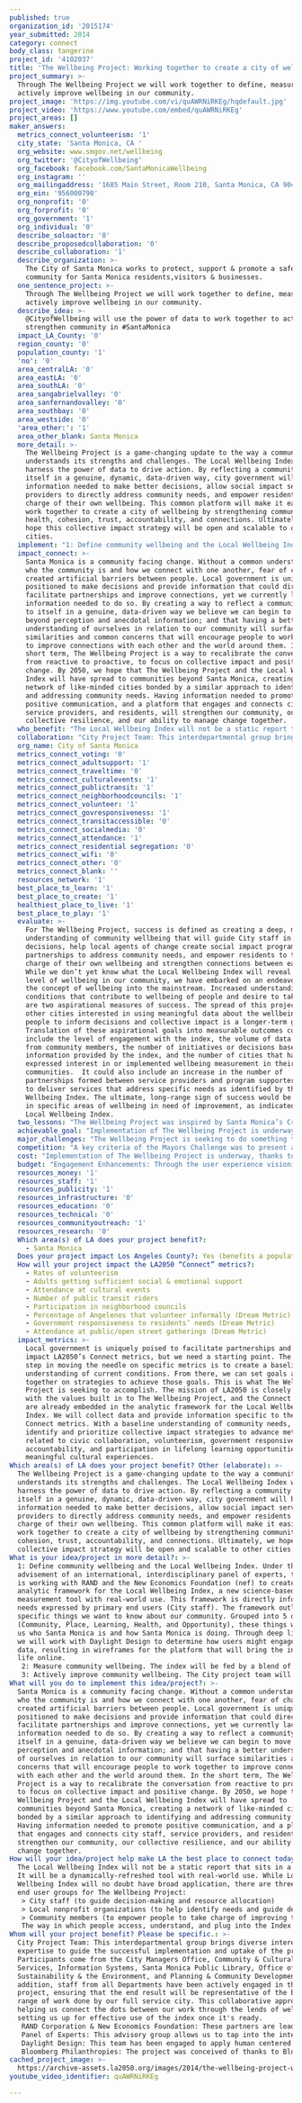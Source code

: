 ```yaml
---
published: true
organization_id: '2015174'
year_submitted: 2014
category: connect
body_class: tangerine
project_id: '4102037'
title: 'The Wellbeing Project: Working together to create a city of wellbeing'
project_summary: >-
  Through The Wellbeing Project we will work together to define, measure, and
  actively improve wellbeing in our community.
project_image: 'https://img.youtube.com/vi/quAWRNiRKEg/hqdefault.jpg'
project_video: 'https://www.youtube.com/embed/quAWRNiRKEg'
project_areas: []
maker_answers:
  metrics_connect_volunteerism: '1'
  city_state: 'Santa Monica, CA '
  org_website: www.smgov.net/wellbeing
  org_twitter: '@CityofWellbeing'
  org_facebook: facebook.com/SantaMonicaWellbeing
  org_instagram: ''
  org_mailingaddress: '1685 Main Street, Room 210, Santa Monica, CA 90401'
  org_ein: '956000790'
  org_nonprofit: '0'
  org_forprofit: '0'
  org_government: '1'
  org_individual: '0'
  describe_soloactor: '0'
  describe_proposedcollaboration: '0'
  describe_collaboration: '1'
  describe_organization: >-
    The City of Santa Monica works to protect, support & promote a safe, vibrant
    community for Santa Monica residents,visitors & businesses.
  one_sentence_project: >-
    Through The Wellbeing Project we will work together to define, measure, and
    actively improve wellbeing in our community.
  describe_idea: >-
    @CityofWellbeing will use the power of data to work together to actively
    strengthen community in #SantaMonica
  impact_LA_County: '0'
  region_county: '0'
  population_county: '1'
  'no': '0'
  area_centralLA: '0'
  area_eastLA: '0'
  area_southLA: '0'
  area_sangabrielvalley: '0'
  area_sanfernandovalley: '0'
  area_southbay: '0'
  area_westside: '0'
  'area_other:': '1'
  area_other_blank: Santa Monica
  more_detail: >-
    The Wellbeing Project is a game-changing update to the way a community
    understands its strengths and challenges. The Local Wellbeing Index will
    harness the power of data to drive action. By reflecting a community back to
    itself in a genuine, dynamic, data-driven way, city government will have
    information needed to make better decisions, allow social impact service
    providers to directly address community needs, and empower residents to take
    charge of their own wellbeing. This common platform will make it easier to
    work together to create a city of wellbeing by strengthening community
    health, cohesion, trust, accountability, and connections. Ultimately, we
    hope this collective impact strategy will be open and scalable to other
    cities.
  implement: "1: Define community wellbeing and the Local Wellbeing Index. Under the advisement of an international, interdisciplinary panel of experts, the City is working with RAND and the New Economics Foundation (nef) to create the analytic framework for the Local Wellbeing Index, a new science-based measurement tool with real-world use. This framework is directly informed by needs expressed by primary end users (City staff). The framework outlines specific things we want to know about our community. Grouped into 5 dimensions (Community, Place, Learning, Health, and Opportunity), these things will tell us who Santa Monica is and how Santa Monica is doing. Through deep listening, we will work with Daylight Design to determine how users might engage with the data, resulting in wireframes for the platform that will bring the index to life online.\r\n2: Measure community wellbeing. The index will be fed by a blend of administrative and subjective data. Using the framework, indicators will be mapped to data collected by the City and other sources, and from people via a new survey instrument. We will also explore the potential of social media as a viable source of data. RAND researchers will analyze the data and refine as needed, and develop the backend data management system. We will also build out the wireframes for the MVP version of the platform that will visualize the data, give it meaning, and engage users. \r\n3: Actively improve community wellbeing. The City project team will work with RAND, nef, and Daylight Design to engage primary end users (City staff) and other user groups (community partners and residents) to identify uses for the index. The goal is to use the index to strengthen community connections, trust, accountability, and cohesion. We anticipate that the index will aid City decision-makers; assist change agents identify and provide services that meet community needs; and empower residents to take charge of improving their own wellbeing and connections with each other. The successful uptake of The Wellbeing Project and sustained use of the index will require building momentum within the community through innovative engagement strategies, including the regularly refreshed and enhanced platform that will bring the index to life online. Ultimately, we envision The Wellbeing Project as being open and scalable to other cities interested in gaining a deeper understanding of their community in order to drive collective impact strategies to improve wellbeing."
  impact_connect: >-
    Santa Monica is a community facing change. Without a common understanding of
    who the community is and how we connect with one another, fear of change has
    created artificial barriers between people. Local government is uniquely
    positioned to make decisions and provide information that could directly
    facilitate partnerships and improve connections, yet we currently lack the
    information needed to do so. By creating a way to reflect a community back
    to itself in a genuine, data-driven way we believe we can begin to move
    beyond perception and anecdotal information; and that having a better
    understanding of ourselves in relation to our community will surface
    similarities and common concerns that will encourage people to work together
    to improve connections with each other and the world around them. In the
    short term, The Wellbeing Project is a way to recalibrate the conversation
    from reactive to proactive, to focus on collective impact and positive
    change. By 2050, we hope that The Wellbeing Project and the Local Wellbeing
    Index will have spread to communities beyond Santa Monica, creating a
    network of like-minded cities bonded by a similar approach to identifying
    and addressing community needs. Having information needed to promote
    positive communication, and a platform that engages and connects city staff,
    service providers, and residents, will strengthen our community, our
    collective resilience, and our ability to manage change together. 
  who_benefit: "The Local Wellbeing Index will not be a static report that sits in a drawer. It will be a dynamically-refreshed tool with real-world use. While Local Wellbeing Index will no doubt have broad application, there are three primary end user groups for The Wellbeing Project:\r\n> City staff (to guide decision-making and resource allocation)\r\n> Local nonprofit organizations (to help identify needs and guide development of social impact programs) \r\n> Community members (to empower people to take charge of improving their own wellbeing)\r\nThe way in which people access, understand, and plug into the Index will be critical to the success of The Wellbeing Project. Central to this will be an engagement platform that brings the Index to life online. The north star vision for this platform includes features that will make data-driven decision making possible; give data meaning; and engage the community. Ensuring the successful uptake of the platform will require outreach strategies that will build awareness and momentum among the primary end user groups. These strategies should go beyond local government’s traditional one-way approach to outreach. By tapping into the local creative and tech sectors for ideas and implementation, outreach for The Wellbeing Project will become a community-driven effort with a broad base of support. While the ways in which end user groups are engaged may vary, they will be based on the same principles of deep listening and do-it-together collective impact."
  collaboration: "City Project Team: This interdepartmental group brings diverse interests and expertise to guide the successful implementation and uptake of the project. Participants come from the City Managers Office, Community & Cultural Services, Information Systems, Santa Monica Public Library, Office of Sustainability & the Environment, and Planning & Community Development. In addition, staff from all Departments have been actively engaged in the project, ensuring that the end result will be representative of the broad range of work done by our full service city. This collaborative approach is helping us connect the dots between our work through the lends of wellbeing, setting us up for effective use of the index once it's ready.\r\nRAND Corporation & New Economics Foundation: These partners are leading development of the index, including the analytic framework, survey instrument, and backend data management system. As one of the world's leading think tanks, RAND brings a depth of expertise in research, data collection & analysis. Based in the UK, the New Economics Foundation has been working at the epicenter of wellbeing research, measurement & application for decades. Working together, this team has helped the City assemble and convene an international panel of experts to advise on the project. \r\nPanel of Experts: This advisory group allows us to tap into the international wellbeing knowledge bank. Panel participants represent a broad range of disciplines, including economics, behavioral science, public health, public policy, sustainability, and technology/data science.\r\nDaylight Design: This team has been engaged to apply human centered design principles to tease out critical questions, challenges, and opportunities inherent to this project. Through deep listening, research, and synthesis, Daylight helped us create the guiding principles and vision for how and why users would engage with the index. During the user experience visioning process, Daylight's work had a catalytic impact, helping all aspects of the project move from 'what' toward 'how.'\r\nBloomberg Philanthropies: The project was conceived of thanks to Bloomberg Philanthropies Mayors Challenge, a contest to ignite innovation in local government. As 1 of 5 winning cities, Santa Monica continues to benefit from guidance and advice of this expert team. "
  org_name: City of Santa Monica
  metrics_connect_voting: '0'
  metrics_connect_adultsupport: '1'
  metrics_connect_traveltime: '0'
  metrics_connect_culturalevents: '1'
  metrics_connect_publictransit: '1'
  metrics_connect_neighborhoodcouncils: '1'
  metrics_connect_volunteer: '1'
  metrics_connect_govresponsiveness: '1'
  metrics_connect_transitaccessible: '0'
  metrics_connect_socialmedia: '0'
  metrics_connect_attendance: '1'
  metrics_connect_residential segregation: '0'
  metrics_connect_wifi: '0'
  metrics_connect_other: '0'
  metrics_connect_blank: ''
  resources_network: '1'
  best_place_to_learn: '1'
  best_place_to_create: '1'
  healthiest_place_to_live: '1'
  best_place_to_play: '1'
  evaluate: >-
    For The Wellbeing Project, success is defined as creating a deep, meaningful
    understanding of community wellbeing that will guide City staff in making
    decisions, help local agents of change create social impact programs and
    partnerships to address community needs, and empower residents to take
    charge of their own wellbeing and strengthen connections between each other.
    While we don’t yet know what the Local Wellbeing Index will reveal about the
    level of wellbeing in our community, we have embarked on an endeavor to move
    the concept of wellbeing into the mainstream. Increased understanding of the
    conditions that contribute to wellbeing of people and desire to take action
    are two aspirational measures of success. The spread of this project to
    other cities interested in using meaningful data about the wellbeing of
    people to inform decisions and collective impact is a longer-term goal. 
    Translation of these aspirational goals into measurable outcomes could
    include the level of engagement with the index, the volume of data received
    from community members, the number of initiatives or decisions based upon
    information provided by the index, and the number of cities that have
    expressed interest in or implemented wellbeing measurement in their
    communities.  It could also include an increase in the number of
    partnerships formed between service providers and program supporters/donors
    to deliver services that address specific needs as identified by the Local
    Wellbeing Index. The ultimate, long-range sign of success would be an uptick
    in specific areas of wellbeing in need of improvement, as indicated by the
    Local Wellbeing Index.
  two_lessons: "The Wellbeing Project was inspired by Santa Monica’s Cradle to Career initiative (SMC2C), which brought the City, community leaders and concerned residents together to better understand how our children are doing and how we work together to support youth and families. SMC2Cs first major output was the Youth Wellbeing Report Card, a multidimensional measure of how Santa Monica youth were doing. This highly informative case study has taught us about wrangling data to fuel community-based social impact initiatives. During ideation for this project, we paid particular attention to the lessons learned through SMC2C, and the Youth Wellbeing Report Card served as a rough prototype for the Local Wellbeing Index. SMC2C also laid important groundwork for this project by establishing lines of information sharing between major institutions like the City, school district, and Santa Monica College. In addition, the 2014 report card update involved piloting an interactive data visualization platform, helping us learn more about working with data to yield meaningful information upon which action can be based. \r\n\r\nWe’ve also learned from our City’s experience advancing sustainability. It wasn’t that long ago when sustainability was a largely unknown, fringe concept. Today, it’s part of our operations and collective consciousness. Moving an aspirational concept like sustainability into the mainstream exactly mirrors a challenge/goal faced by this project. Like SMC2C and this project, the City’s sustainability movement started with creating a data-driven understanding of the community’s performance related to the environment. From data flows action. The sustainability initiative has leveraged grassroots partnerships to advance and promote specific messages and goals. The strong support network formed through this effort exemplifies collective impact. No one person or entity can make sustainability stick. Pushing this work forward has required hard work from many organizations and facilitation by the City.\r\n\r\nThrough these examples, we’ve learned that change doesn’t happen overnight or in a vacuum. It requires meaningful information, regular engagement, the ability to demonstrate progress at regular intervals, and broad community support in order to stick. The Wellbeing Project has also identified ways to assist both initiatives by creating structures that will support centralized data management, automated analysis, and an online engagement platform to connect data with action."
  achievable_goal: "Implementation of The Wellbeing Project is underway. Although this is a big project, we are well-poised to achieve success within 12 months. Specifically, we have: \r\n> Created internal infrastructure needed to support project implementation.\r\n> Engaged key partners to assist us in developing the Local Wellbeing Index. \r\n> Assembled an international panel of advisors.\r\n> Conducted extensive research and synthesized a horizon scan into a whitepaper.\r\n> Completed the index framework and started to map indicators to data sources.\r\n> Developed a build-ready vision for what the index will look like and how users will engage with it. \r\n> Started conversations with primary end users to inform them about the project and identify potential uses for information provided by the index. \r\n> Identified communication and implementation strategies.\r\n> Established social media presence.\r\n> Cultivated relationships with a network of project supporters, both within the community and beyond.\r\n> Created a manageable, phased plan to roll out the index that will allow us to test and refine it, while building momentum within the community.\r\nAdditional documentation illustrating work done to-date, including a video about the project, the whitepaper, and the panel of experts is available on our website. \r\nDuring the next 12 months, we will continue to collect data, analyze it, build the engagement platform, and roll out the index."
  major_challenges: "The Wellbeing Project is seeking to do something that’s never been done before: create a tool using administrative and subjective data to measure community wellbeing; and then use the information to inform city decision-making processes, facilitate partnerships, and empower residents to create change. To-date unforeseen challenges have arisen and we’ve worked around them - that’s the nature of innovating. Advancing innovation within local government has been and will continue to be a challenge. Resources are strained, our current work never stops, and people are used to doing things in a particular way. By engaging with city staff about the project early and often, and establishing an interdepartmental team of project supporters, we have laid significant groundwork to aid us in continuing to move forward. Bringing Daylight Design on board for the user experience visioning process was particularly helpful in this respect. Their human centered design approach and deep listening skills not only cultivated additional project support within the city organization, it also resulted in making the aspirational vision more concrete and tangible. As we move towards building out the wireframes for the online platform, we will have continual opportunities to re-engage with staff to present this clear vision and show progress over time. Public perception, participation, and engagement will be another challenge. Simply communicating about what wellbeing is, what the project is, and its utility has been a challenge. People confuse ‘wellbeing’ with ‘wellness.’ We’ve also uncovered a key tension between individual wellbeing, community wellbeing, and the City’s role or investment in the wellbeing of people. To address these communications challenges, we’ve established guiding principles, which include clearly stating that improving community wellbeing is a do-it-together effort. The City is not the purveyor of wellbeing, but we can present data, facilitate partnerships, convene forums, and engage community members to advance this initiative. Again, the user experience visioning work completed by Daylight Design will help us address this challenge going forward as we build out a highly engaging and intuitive platform that will bring the index to life online. To accompany this, over the next year we will need to identify and implement communications and engagement strategies as we roll out the index. \r\n"
  competition: "A key criteria of the Mayors Challenge was to present a big idea to address a challenge common to cities that had never been done before. While developing and refining our project, we conducted a thorough horizon scan to identify similar projects, and highlight what made our idea unique. As we moved from idea to implementation, we engaged a research team from U.Penn to conduct an additional horizon scan and synthesize it into a whitepaper, entitled, “A City of Wellbeing: The what, why, and how of measuring community wellbeing.” This whitepaper outlines various approaches to wellbeing measurement and application, and is available on our website.\r\nTo summarize findings from both these efforts, wellbeing-esque measurement and public sector application is an emerging field. This work is more advanced in other countries like the UK, and tends to focus on national or regional wellbeing. In the US, there are some initiatives at the community level that are similar to our project, but they tend to focus on happiness or quality of life. Another key difference between our project and similar initiatives is that The Wellbeing Project is being led from within city government. Other initiatives attempting to make this type of change in local government tend to be led by nongovernmental organizations, the challenge of which is getting government to take wellbeing measurement seriously enough to adopt it as a priority for their organization. By coming at it from the other way, we’ve checked off one of the biggest barriers to successful uptake of this type of project. Our Mayor and City leaders have clearly supported The Wellbeing Project as a priority, and support its successful implementation has been added to the official workplan for every City department. "
  cost: "Implementation of The Wellbeing Project is underway, thanks to an award from Bloomberg Philanthropies Mayors Challenge. The core deliverable for the Bloomberg-funded portion of the project is development of the Local Wellbeing Index. This scope also covers some end user engagement activities, development of the backend data management system, and development of the MVP version of the platform that will bring the index to life online. Additional funds and in-kind support for the project are provided by the City of Santa Monica. The City's contribution is primarily supporting project management, administrative support, and small project-related research efforts like the whitepaper and a feasibility study of social media/sentiment analysis.\r\n\r\nTo fully implement the vision for the project and successfully sustain it within the City organization, we need a strategy to build momentum and demand for the project among community members. This could be achieved through direct engagement and communication activities, development of additional engagement tools - either features to be added to the platform or a new data collection tool tied to the index like an app, or a combination. These components are not fully covered within the Bloomberg-funded scope of work. We would work within LA2050's $100,000 budget to identify and implement strategies that would achieve these goals, and continue to provide in-kind City support in terms of staff resources needed to manage LA2050-funded projects. \r\n"
  budget: "Engagement Enhancements: Through the user experience visioning process, Daylight Design developed a full compliment of feature sets for the platform that will bring the index to life online. Prototypes and wireframes for the feature sets have been created, as well as a thorough analysis of the technical feasibility and complexity involved in building out each feature. A software development firm is currently costing out what it would take to build each feature set. It is clear that the current budget will not make it possible to implement all components included in the wireframe. Feature sets will likely need to be prioritized based on cost, complexity, and payoff. The MVP platform release will need to include those features that convey who Santa Monica is and visualize how Santa Monica is doing. Building features that encourage interactivity with the platform, including user-generated content, real-time visualization user input, and the ability for users to create user-generated custom reports will likely not be possible within the current project budget. Additional tools to engage users and harvest new sources of data to feed the index have been proposed (but not fully spec’d), including an app or mobile site that would take the ‘positivity pulse’ of community members and suggest activities or behaviors to address needs of individual users based on their input. Further exploration of more experimental data sources like mining social media or google searches for sentiment analysis to enhance the information presented on the platform is another potential enhancement. These additional engagement tools are not possible within the current project budget. \r\nMomentum Building: Ongoing community demand for the type of information provided through and action generated by The Wellbeing Project will be essential to continued support for the project within the City organization. This could include microgrants to artists for creative engagement campaigns, a speaker series, replication forums with other communities, or more. \r\nIf The Wellbeing Project is awarded an LA2050 prize, we would like to work together with you to identify specific uses for the $100,000 that would best align with the project's engagement needs and goals of the LA2050 initiative."
  resources_money: '1'
  resources_staff: '1'
  resources_publicity: '1'
  resources_infrastructure: '0'
  resources_education: '0'
  resources_technical: '0'
  resources_communityoutreach: '1'
  resources_research: '0'
  Which area(s) of LA does your project benefit?:
    - Santa Monica
  Does your project impact Los Angeles County?: Yes (benefits a population of LA County)
  How will your project impact the LA2050 “Connect” metrics?:
    - Rates of volunteerism
    - Adults getting sufficient social & emotional support
    - Attendance at cultural events
    - Number of public transit riders
    - Participation in neighborhood councils
    - Percentage of Angelenos that volunteer informally (Dream Metric)
    - Government responsiveness to residents’ needs (Dream Metric)
    - Attendance at public/open street gatherings (Dream Metric)
  impact_metrics: >-
    Local government is uniquely poised to facilitate partnerships and directly
    impact LA2050’s Connect metrics, but we need a starting point. The first
    step in moving the needle on specific metrics is to create a baseline
    understanding of current conditions. From there, we can set goals and work
    together on strategies to achieve those goals. This is what The Wellbeing
    Project is seeking to accomplish. The mission of LA2050 is closely aligned
    with the values built in to The Wellbeing Project, and the Connect metrics
    are already embedded in the analytic framework for the Local Wellbeing
    Index. We will collect data and provide information specific to these
    Connect metrics. With a baseline understanding of community needs, we can
    identify and prioritize collective impact strategies to advance metrics
    related to civic collaboration, volunteerism, government responsiveness and
    accountability, and participation in lifelong learning opportunities and
    meaningful cultural experiences. 
Which area(s) of LA does your project benefit? Other (elaborate): >-
  The Wellbeing Project is a game-changing update to the way a community
  understands its strengths and challenges. The Local Wellbeing Index will
  harness the power of data to drive action. By reflecting a community back to
  itself in a genuine, dynamic, data-driven way, city government will have
  information needed to make better decisions, allow social impact service
  providers to directly address community needs, and empower residents to take
  charge of their own wellbeing. This common platform will make it easier to
  work together to create a city of wellbeing by strengthening community health,
  cohesion, trust, accountability, and connections. Ultimately, we hope this
  collective impact strategy will be open and scalable to other cities.
What is your idea/project in more detail?: >-
  1: Define community wellbeing and the Local Wellbeing Index. Under the
  advisement of an international, interdisciplinary panel of experts, the City
  is working with RAND and the New Economics Foundation (nef) to create the
  analytic framework for the Local Wellbeing Index, a new science-based
  measurement tool with real-world use. This framework is directly informed by
  needs expressed by primary end users (City staff). The framework outlines
  specific things we want to know about our community. Grouped into 5 dimensions
  (Community, Place, Learning, Health, and Opportunity), these things will tell
  us who Santa Monica is and how Santa Monica is doing. Through deep listening,
  we will work with Daylight Design to determine how users might engage with the
  data, resulting in wireframes for the platform that will bring the index to
  life online.
   2: Measure community wellbeing. The index will be fed by a blend of administrative and subjective data. Using the framework, indicators will be mapped to data collected by the City and other sources, and from people via a new survey instrument. We will also explore the potential of social media as a viable source of data. RAND researchers will analyze the data and refine as needed, and develop the backend data management system. We will also build out the wireframes for the MVP version of the platform that will visualize the data, give it meaning, and engage users. 
   3: Actively improve community wellbeing. The City project team will work with RAND, nef, and Daylight Design to engage primary end users (City staff) and other user groups (community partners and residents) to identify uses for the index. The goal is to use the index to strengthen community connections, trust, accountability, and cohesion. We anticipate that the index will aid City decision-makers; assist change agents identify and provide services that meet community needs; and empower residents to take charge of improving their own wellbeing and connections with each other. The successful uptake of The Wellbeing Project and sustained use of the index will require building momentum within the community through innovative engagement strategies, including the regularly refreshed and enhanced platform that will bring the index to life online. Ultimately, we envision The Wellbeing Project as being open and scalable to other cities interested in gaining a deeper understanding of their community in order to drive collective impact strategies to improve wellbeing.
What will you do to implement this idea/project?: >-
  Santa Monica is a community facing change. Without a common understanding of
  who the community is and how we connect with one another, fear of change has
  created artificial barriers between people. Local government is uniquely
  positioned to make decisions and provide information that could directly
  facilitate partnerships and improve connections, yet we currently lack the
  information needed to do so. By creating a way to reflect a community back to
  itself in a genuine, data-driven way we believe we can begin to move beyond
  perception and anecdotal information; and that having a better understanding
  of ourselves in relation to our community will surface similarities and common
  concerns that will encourage people to work together to improve connections
  with each other and the world around them. In the short term, The Wellbeing
  Project is a way to recalibrate the conversation from reactive to proactive,
  to focus on collective impact and positive change. By 2050, we hope that The
  Wellbeing Project and the Local Wellbeing Index will have spread to
  communities beyond Santa Monica, creating a network of like-minded cities
  bonded by a similar approach to identifying and addressing community needs.
  Having information needed to promote positive communication, and a platform
  that engages and connects city staff, service providers, and residents, will
  strengthen our community, our collective resilience, and our ability to manage
  change together.
How will your idea/project help make LA the best place to connect today? In LA2050?: >-
  The Local Wellbeing Index will not be a static report that sits in a drawer.
  It will be a dynamically-refreshed tool with real-world use. While Local
  Wellbeing Index will no doubt have broad application, there are three primary
  end user groups for The Wellbeing Project:
   > City staff (to guide decision-making and resource allocation)
   > Local nonprofit organizations (to help identify needs and guide development of social impact programs) 
   > Community members (to empower people to take charge of improving their own wellbeing)
   The way in which people access, understand, and plug into the Index will be critical to the success of The Wellbeing Project. Central to this will be an engagement platform that brings the Index to life online. The north star vision for this platform includes features that will make data-driven decision making possible; give data meaning; and engage the community. Ensuring the successful uptake of the platform will require outreach strategies that will build awareness and momentum among the primary end user groups. These strategies should go beyond local government’s traditional one-way approach to outreach. By tapping into the local creative and tech sectors for ideas and implementation, outreach for The Wellbeing Project will become a community-driven effort with a broad base of support. While the ways in which end user groups are engaged may vary, they will be based on the same principles of deep listening and do-it-together collective impact.
Whom will your project benefit? Please be specific.: >-
  City Project Team: This interdepartmental group brings diverse interests and
  expertise to guide the successful implementation and uptake of the project.
  Participants come from the City Managers Office, Community & Cultural
  Services, Information Systems, Santa Monica Public Library, Office of
  Sustainability & the Environment, and Planning & Community Development. In
  addition, staff from all Departments have been actively engaged in the
  project, ensuring that the end result will be representative of the broad
  range of work done by our full service city. This collaborative approach is
  helping us connect the dots between our work through the lends of wellbeing,
  setting us up for effective use of the index once it's ready.
   RAND Corporation & New Economics Foundation: These partners are leading development of the index, including the analytic framework, survey instrument, and backend data management system. As one of the world's leading think tanks, RAND brings a depth of expertise in research, data collection & analysis. Based in the UK, the New Economics Foundation has been working at the epicenter of wellbeing research, measurement & application for decades. Working together, this team has helped the City assemble and convene an international panel of experts to advise on the project. 
   Panel of Experts: This advisory group allows us to tap into the international wellbeing knowledge bank. Panel participants represent a broad range of disciplines, including economics, behavioral science, public health, public policy, sustainability, and technology/data science.
   Daylight Design: This team has been engaged to apply human centered design principles to tease out critical questions, challenges, and opportunities inherent to this project. Through deep listening, research, and synthesis, Daylight helped us create the guiding principles and vision for how and why users would engage with the index. During the user experience visioning process, Daylight's work had a catalytic impact, helping all aspects of the project move from 'what' toward 'how.'
   Bloomberg Philanthropies: The project was conceived of thanks to Bloomberg Philanthropies Mayors Challenge, a contest to ignite innovation in local government. As 1 of 5 winning cities, Santa Monica continues to benefit from guidance and advice of this expert team.
cached_project_image: >-
  https://archive-assets.la2050.org/images/2014/the-wellbeing-project-working-together-to-create-a-city-of-wellbeing/img.youtube.com/vi/quAWRNiRKEg/hqdefault.jpg
youtube_video_identifier: quAWRNiRKEg

---
```

